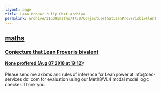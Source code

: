 ```yaml
---
layout: page
title: Lean Prover Zulip Chat Archive 
permalink: archive/116395maths/07507ConjecturethatLeanProverisbivalent.html
---
```


## [maths](index.html)
### [Conjecture that Lean Prover is bivalent](07507ConjecturethatLeanProverisbivalent.html)

#### [None proffered (Aug 07 2018 at 19:12)](https://leanprover.zulipchat.com/#narrow/stream/116395-maths/topic/Conjecture%20that%20Lean%20Prover%20is%20bivalent/near/131056615):
Please send me axioms and rules of inference for Lean power at info@cec-services dot com for evaluation using our Meth8/VL4 modal model logic checker. Thank you.

